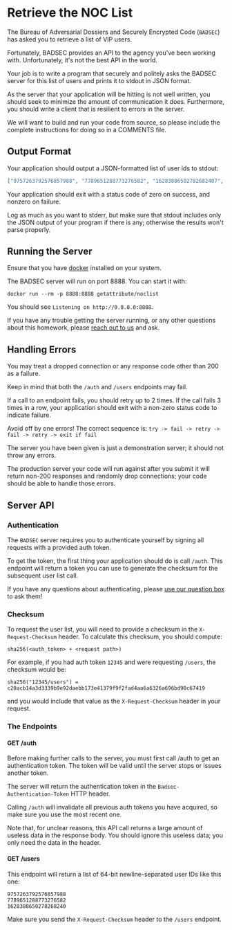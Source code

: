 # Retrieve the NOC List

The Bureau of Adversarial Dossiers and Securely Encrypted Code (`BADSEC`)
has asked you to retrieve a list of VIP users.

Fortunately, BADSEC provides an API to the agency you've been working with.
Unfortunately, it's not the best API in the world.

Your job is to write a program that securely and politely asks the BADSEC
server for this list of users and prints it to stdout in JSON format.

As the server that your application will be hitting is not well written, you
should seek to minimize the amount of communication it does. Furthermore, you
should write a client that is resilient to errors in the server.


We will want to build and run your code from source, so please include the
complete instructions for doing so in a COMMENTS file.

## Output Format

Your application should output a JSON-formatted list of user ids to stdout:

```json
["9757263792576857988", "7789651288773276582", "16283886502782682407", "...etc"]
```

Your application should exit with a status code of zero on success, and nonzero
on failure.

Log as much as you want to stderr, but make sure that stdout includes only the
JSON output of your program if there is any; otherwise the results won't parse
properly.

## Running the Server

Ensure that you have [docker](https://docker.com) installed on your system.

The BADSEC server will run on port 8888. You can start it with:

`docker run --rm -p 8888:8888 getattribute/noclist`

You should see `Listening on http://0.0.0.0:8888`.

If you have any trouble getting the server running, or any other questions
about this homework, please [reach out to us](https://homework.adhoc.team/)
and ask.

## Handling Errors

You may treat a dropped connection or any response code other than 200 as a
failure.

Keep in mind that both the `/auth` and `/users` endpoints may fail.

If a call to an endpoint fails, you should retry up to 2 times. If the call
fails 3 times in a row, your application should exit with a non-zero status
code to indicate failure.

Avoid off by one errors! The correct sequence is:
`try -> fail -> retry -> fail -> retry -> exit if fail`

The server you have been given is just a demonstration server; it should not
throw any errors.

The production server your code will run against after you submit it will
return non-200 responses and randomly drop connections; your code should be
able to handle those errors.

## Server API

### Authentication

The `BADSEC` server requires you to authenticate yourself by signing all requests
with a provided auth token.

To get the token, the first thing your application should do is call `/auth`.
This endpoint will return a token you can use to generate the checksum for the
subsequent user list call.

If you have any questions about authenticating, please [use our question
box](https://homework.adhoc.team/) to ask them!

### Checksum

To request the user list, you will need to provide a checksum in the
`X-Request-Checksum` header. To calculate this checksum, you should compute:

```
sha256(<auth_token> + <request path>)
```

For example, if you had auth token `12345` and were requesting `/users`, the checksum would be:

```
sha256("12345/users") = c20acb14a3d3339b9e92daebb173e41379f9f2fad4aa6a6326a696bd90c67419
```

and you would include that value as the `X-Request-Checksum` header in your request.

### The Endpoints

#### GET /auth

Before making further calls to the server, you must first call /auth to get
an authentication token. The token will be valid until the server stops
or issues another token.

The server will return the authentication token in the
`Badsec-Authentication-Token` HTTP header.

Calling `/auth` will invalidate all previous auth tokens you have acquired, so
make sure you use the most recent one.

Note that, for unclear reasons, this API call returns a large amount of useless
data in the response body. You should ignore this useless data; you only need
the data in the header.

#### GET /users

This endpoint will return a list of 64-bit newline-separated user IDs like
this one:

```
9757263792576857988
7789651288773276582
1628388650278268240
```

Make sure you send the `X-Request-Checksum` header to the `/users` endpoint.
